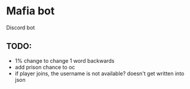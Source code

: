 # Mafia bot
Discord bot

## TODO:

- 1% change to change 1 word backwards
- add prison chance to oc
- if player joins, the username is not available? doesn't get written into json
